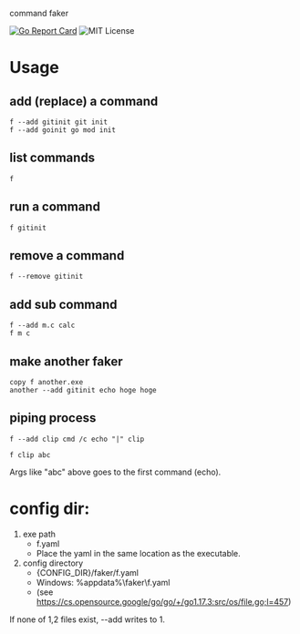 command faker

[![Go Report Card](https://goreportcard.com/badge/github.com/shu-go/faker)](https://goreportcard.com/report/github.com/shu-go/faker)
![MIT License](https://img.shields.io/badge/License-MIT-blue)

# Usage

## add (replace) a command

```
f --add gitinit git init
f --add goinit go mod init
```

## list commands

```
f
```

## run a command

```
f gitinit
```

## remove a command

```
f --remove gitinit
```

## add sub command

```
f --add m.c calc
f m c
```

## make another faker

```
copy f another.exe
another --add gitinit echo hoge hoge
```

## piping process

```
f --add clip cmd /c echo "|" clip

f clip abc
```

Args like "abc" above goes to the first command (echo).

# config dir:

1. exe path
   - f.yaml
   - Place the yaml in the same location as the executable.
2. config directory
   - {CONFIG_DIR}/faker/f.yaml
   - Windows: %appdata%\faker\f.yaml
   - (see https://cs.opensource.google/go/go/+/go1.17.3:src/os/file.go;l=457)

If none of 1,2 files exist, --add writes to 1.


<!-- vim: set et ft=markdown sts=4 sw=4 ts=4 tw=0 : -->
